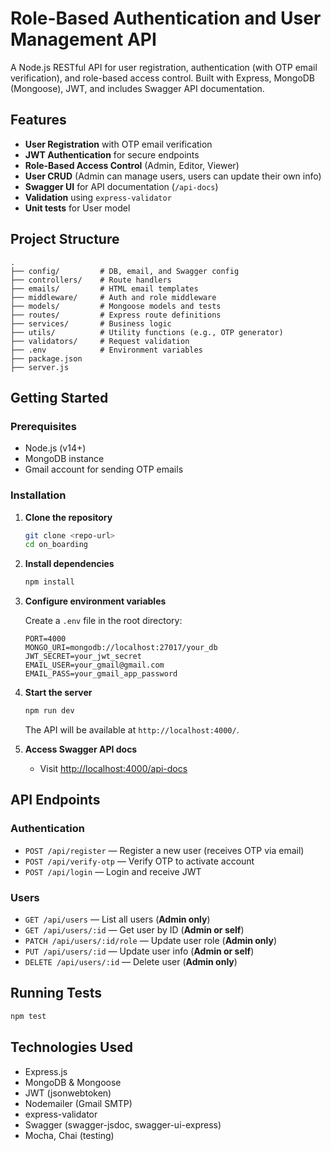 # Role-Based Authentication and User Management API

A Node.js RESTful API for user registration, authentication (with OTP email verification), and role-based access control. Built with Express, MongoDB (Mongoose), JWT, and includes Swagger API documentation.

## Features

- **User Registration** with OTP email verification
- **JWT Authentication** for secure endpoints
- **Role-Based Access Control** (Admin, Editor, Viewer)
- **User CRUD** (Admin can manage users, users can update their own info)
- **Swagger UI** for API documentation (`/api-docs`)
- **Validation** using `express-validator`
- **Unit tests** for User model

## Project Structure

```
.
├── config/         # DB, email, and Swagger config
├── controllers/    # Route handlers
├── emails/         # HTML email templates
├── middleware/     # Auth and role middleware
├── models/         # Mongoose models and tests
├── routes/         # Express route definitions
├── services/       # Business logic
├── utils/          # Utility functions (e.g., OTP generator)
├── validators/     # Request validation
├── .env            # Environment variables
├── package.json
├── server.js
```

## Getting Started

### Prerequisites

- Node.js (v14+)
- MongoDB instance
- Gmail account for sending OTP emails

### Installation

1. **Clone the repository**
   ```sh
   git clone <repo-url>
   cd on_boarding
   ```

2. **Install dependencies**
   ```sh
   npm install
   ```

3. **Configure environment variables**

   Create a `.env` file in the root directory:

   ```
   PORT=4000
   MONGO_URI=mongodb://localhost:27017/your_db
   JWT_SECRET=your_jwt_secret
   EMAIL_USER=your_gmail@gmail.com
   EMAIL_PASS=your_gmail_app_password
   ```

4. **Start the server**
   ```sh
   npm run dev
   ```
   The API will be available at `http://localhost:4000/`.

5. **Access Swagger API docs**
   - Visit [http://localhost:4000/api-docs](http://localhost:4000/api-docs)

## API Endpoints

### Authentication

- `POST /api/register` — Register a new user (receives OTP via email)
- `POST /api/verify-otp` — Verify OTP to activate account
- `POST /api/login` — Login and receive JWT

### Users

- `GET /api/users` — List all users (**Admin only**)
- `GET /api/users/:id` — Get user by ID (**Admin or self**)
- `PATCH /api/users/:id/role` — Update user role (**Admin only**)
- `PUT /api/users/:id` — Update user info (**Admin or self**)
- `DELETE /api/users/:id` — Delete user (**Admin only**)

## Running Tests

```sh
npm test
```

## Technologies Used

- Express.js
- MongoDB & Mongoose
- JWT (jsonwebtoken)
- Nodemailer (Gmail SMTP)
- express-validator
- Swagger (swagger-jsdoc, swagger-ui-express)
- Mocha, Chai (testing)


 